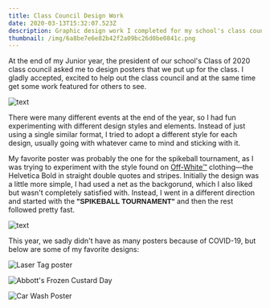```yaml
---
title: Class Council Design Work
date: 2020-03-13T15:32:07.523Z
description: Graphic design work I completed for my school's class council
thumbnail: /img/6a8be7e6e82b42f2a09bc26d0be0841c.png
---
```

At the end of my Junior year, the president of our school's Class of 2020 class council asked me to design posters that we put up for the class. I gladly accepted, excited to help out the class council and at the same time get some work featured for others to see.

![text](/img/a87961ce4864499090e3a6aab899c8af.jpg)

There were many different events at the end of the year, so I had fun experimenting with different design styles and elements. Instead of just using a single similar format, I tried to adopt a different style for each design, usually going with whatever came to mind and sticking with it. 

My favorite poster was probably the one for the spikeball tournament, as I was trying to experiment with the style found on [Off-White™️](https://off---white.com) clothing—the Helvetica Bold in straight double quotes and stripes. Initially the design was a little more simple, I had used a net as the backgorund, which I also liked but wasn't completely satisfied with. Instead, I went in a different direction and started with the <span style="font-family:helvetica; font-weight:bold;">"SPIKEBALL TOURNAMENT"</span> and then the rest followed pretty fast.

![text](/img/3a747a7dcd4647219e4bbd0d0db48630.jpg)

This year, we sadly didn't have as many posters because of COVID-19, but below are some of my favorite designs:

![Laser Tag poster](/img/poster-laser-tag.png)

![Abbott's Frozen Custard Day](/img/abbotts-frozencustard.png)

![Car Wash Poster](/img/carwash-poster.png)